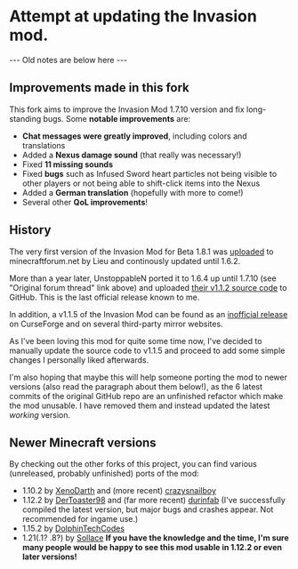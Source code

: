# Attempt at updating the Invasion mod.


--- Old notes are below here ---

## Improvements made in this fork

This fork aims to improve the Invasion Mod 1.7.10 version and fix long-standing bugs. Some **notable improvements** are:
- **Chat messages were greatly improved**, including colors and translations
- Added a **Nexus damage sound** (that really was necessary!)
- Fixed **11 missing sounds**
- Fixed **bugs** such as Infused Sword heart particles not being visible to other players or not being able to shift-click items into the Nexus
- Added a **German translation** (hopefully with more to come!)
- Several other **QoL improvements**!

## History
The very first version of the Invasion Mod for Beta 1.8.1 was [uploaded](https://web.archive.org/web/20171223101702/http://www.minecraftforum.net/forums/mapping-and-modding-java-edition/minecraft-mods/1278438-1-6-2-forge-invasion-mod-v0-12-0-so-you-think) to minecraftforum.net by Lieu and continously updated until 1.6.2.

More than a year later, UnstoppableN ported it to 1.6.4 up until 1.7.10 (see "Original forum thread" link above) and uploaded [their v1.1.2 source code](https://github.com/UnstoppableN/Invasion-mod) to GitHub. This is the last official release known to me.

In addition, a v1.1.5 of the Invasion Mod can be found as an [inofficial release](https://www.curseforge.com/minecraft/mc-mods/invasions) on CurseForge and on several third-party mirror websites.

As I've been loving this mod for quite some time now, I've decided to manually update the source code to v1.1.5 and proceed to add some simple changes I personally liked afterwards.

I'm also hoping that maybe this will help someone porting the mod to newer versions (also read the paragraph about them below!), as the 6 latest commits of the original GitHub repo are an unfinished refactor which make the mod unusable. I have removed them and instead updated the latest _working_ version.
## Newer Minecraft versions

By checking out the other forks of this project, you can find various (unreleased, probably unfinished) ports of the mod:
- 1.10.2 by [XenoDarth](https://github.com/XenoDarth/invasion1.2.0a-mc1.10.2) and (more recent) [crazysnailboy](https://github.com/crazysnailboy/Invasion)
- 1.12.2 by [DerToaster98](https://github.com/DerToaster98/Invasion) and (far more recent) [durinfab](https://github.com/durinfab/Invasion) (I've successfully compiled the latest version, but major bugs and crashes appear. Not recommended for ingame use.)
- 1.15.2 by [DolphinTechCodes](https://github.com/DolphinTechCodes/Invasion)
- 1.21(.1? .8?) by [Sollace](https://github.com/Sollace/Invasion-Mod)
**If you have the knowledge and the time, I'm sure many people would be happy to see this mod usable in 1.12.2 or even later versions!**
